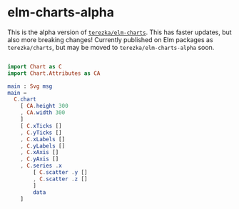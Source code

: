 # elm-charts-alpha

This is the alpha version of [`terezka/elm-charts`](https://package.elm-lang.org/packages/terezka/elm-charts/latest/). This has faster updates, but also more breaking changes! Currently published on Elm packages as `terezka/charts`, but may be moved to `terezka/elm-charts-alpha` soon.

```elm

import Chart as C
import Chart.Attributes as CA

main : Svg msg
main =
  C.chart
    [ CA.height 300
    , CA.width 300
    ]
    [ C.xTicks []
    , C.yTicks []
    , C.xLabels []
    , C.yLabels []
    , C.xAxis []
    , C.yAxis []
    , C.series .x
        [ C.scatter .y []
        , C.scatter .z []
        ]
        data
    ]
```
